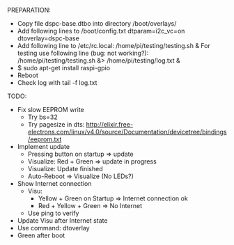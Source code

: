 
PREPARATION:

- Copy file dspc-base.dtbo into directory /boot/overlays/
- Add following lines to /boot/config.txt
  dtparam=i2c_vc=on
  dtoverlay=dspc-base
- Add following line to /etc/rc.local:
  /home/pi/testing/testing.sh &
  For testing use following line (bug: not working?):
  /home/pi/testing/testing.sh &> /home/pi/testing/log.txt &
- $ sudo apt-get install raspi-gpio
- Reboot
- Check log with tail -f log.txt

TODO:
- Fix slow EEPROM write
  - Try bs=32
  - Try pagesize in dts: http://elixir.free-electrons.com/linux/v4.0/source/Documentation/devicetree/bindings/eeprom.txt
- Implement update
  - Pressing button on startup => update
  - Visualize: Red + Green => update in progress
  - Visualize: Update finished
  - Auto-Reboot => Visualize (No LEDs?)
- Show Internet connection
  - Visu:
    - Yellow + Green on Startup => Internet connection ok
    - Red + Yellow + Green => No Internet
  - Use ping to verify
- Update Visu after Internet state
- Use command: dtoverlay
- Green after boot
